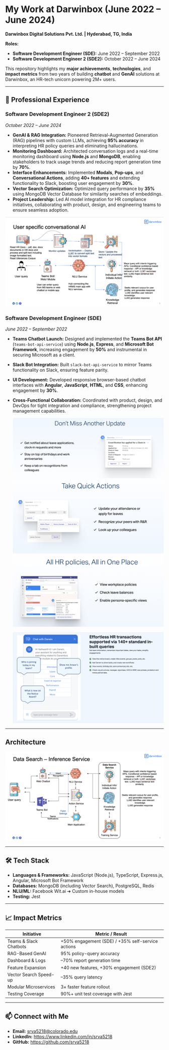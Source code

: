 # My Work at Darwinbox (June 2022 – June 2024)
**Darwinbox Digital Solutions Pvt. Ltd. | Hyderabad, TG, India**

**Roles:**
- **Software Development Engineer (SDE):** June 2022 – September 2022
- **Software Development Engineer 2 (SDE2):** October 2022 – June 2024

This repository highlights my **major achievements**, **technologies**, and **impact metrics** from two years of building **chatbot** and **GenAI** solutions at Darwinbox, an HR-tech unicorn powering 2M+ users.

---

## 📌 Professional Experience

### Software Development Engineer 2 (SDE2)
*October 2022 – June 2024*

- **GenAI & RAG Integration:** Pioneered Retrieval-Augmented Generation (RAG) pipelines with custom LLMs, achieving **95% accuracy** in interpreting HR policy queries and eliminating hallucinations.  
- **Monitoring Dashboard:** Architected conversation logs and a real-time monitoring dashboard using **Node.js** and **MongoDB**, enabling stakeholders to track usage trends and reducing report generation time by **70%**.  
- **Interface Enhancements:** Implemented **Modals**, **Pop-ups**, and **Conversational Actions**, adding **40+ features** and extending functionality to Slack, boosting user engagement by **30%**.  
- **Vector Search Optimization:** Optimized query performance by **35%** using MongoDB Vector Database for similarity searches of embeddings.  
- **Project Leadership:** Led AI model integration for HR compliance initiatives, collaborating with product, design, and engineering teams to ensure seamless adoption.

![Conv AI](./4.png)

### Software Development Engineer (SDE)
*June 2022 – September 2022*

- **Teams Chatbot Launch:** Designed and implemented the **Teams Bot API** (`teams-bot-api-service`) using **Node.js**, **Express**, and **Microsoft Bot Framework**, increasing engagement by **50%** and instrumental in securing Microsoft as a client.  

- **Slack Bot Integration:** Built `slack-bot-api-service` to mirror Teams functionality on Slack, ensuring feature parity.  
- **UI Development:** Developed responsive browser-based chatbot interfaces with **Angular**, **JavaScript**, **HTML**, and **CSS**, enhancing engagement by **30%**.  
- **Cross-Functional Collaboration:** Coordinated with product, design, and DevOps for tight integration and compliance, strengthening project management capabilities.

  ![Notifications](./1.png)
  ![Conversational Actions](./2.png)
  ![HR Policies Tab](./3.png)

  ![Web Chatbot](./5.png)

---
## Architecture
  ![Microservices Architecture](./architecture.png)

---

## 🛠️ Tech Stack

- **Languages & Frameworks:** JavaScript (Node.js), TypeScript, Express.js, Angular, Microsoft Bot Framework  
- **Databases:** MongoDB (including Vector Search), PostgreSQL, Redis  
- **NLU/ML:** Facebook Wit.ai ➔ Custom in-house models  
- **Testing:** Jest  

---

## 📈 Impact Metrics

| Initiative                     | Metric / Result                                    |
|--------------------------------|----------------------------------------------------|
| Teams & Slack Chatbots         | +50% engagement (SDE) / +35% self-service actions  |
| RAG-Based GenAI                | 95% policy-query accuracy                          |
| Dashboard & Logs               | –70% report generation time                        |
| Feature Expansion              | +40 new features, +30% engagement (SDE2)           |
| Vector Search Speed-up         | –35% query latency                                 |
| Modular Microservices          | 3× faster feature rollout                          |
| Testing Coverage               | 90%+ unit test coverage with Jest                  |

---

## 📫 Connect with Me

- **Email:** srva5218@colorado.edu  
- **LinkedIn:** https://www.linkedin.com/in/srva5218  
- **GitHub:** https://github.com/srva5218
